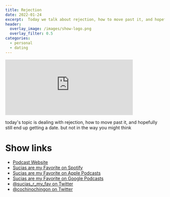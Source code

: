 ```yaml
---
title: Rejection
date: 2022-01-24
excerpt:  Today we talk about rejection, how to move past it, and hopefully still end up getting a date.
header:
  overlay_image: /images/show-logo.png
  overlay_filter: 0.5
categories: 
  - personal
  - dating
---
```


<iframe src='https://embed.podcasts.apple.com/us/podcast/rejection/id1548173787?i=1000548791215&amp;theme=dark' width='80%' height='175' frameborder='0' allowtransparency='true' allow='encrypted-media'></iframe>

today's topic is dealing with rejection, how to move past it, and hopefully still end up getting a date. but not in the way you might think

# Show links

* <i class=fas fa-link></i> [Podcast Website](https://sucias.xyz)
* <i class=fab fa-spotify></i> [Sucias are my Favorite on Spotify](https://open.spotify.com/show/3XjoipCU3QzeIaQAAQpBdW)
* <i class=fas fa-podcast></i> [Sucias are my Favorite on Apple Podcasts](https://podcasts.apple.com/us/podcast/sucias-are-my-favorite/id1548173787)
* <i class=fab fa-google-play></i> [Sucias are my Favorite on Google Podcasts](https://podcasts.google.com/feed/aHR0cHM6Ly9hbmNob3IuZm0vcy80MjI0YzYzYy9wb2RjYXN0L3Jzcw==)
* <i class=fab fa-twitter></i> [@sucias_r_my_fav on Twitter](https://twitter.com/sucias_r_my_fav)
* <i class=fab fa-twitter></i> [@cochinochingon on Twitter](https://twitter.com/cochinochingon)
